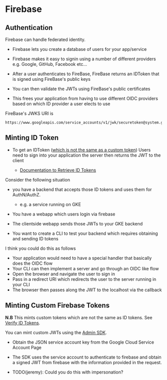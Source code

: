 # Firebase

## Authentication

Firebase can handle federated identity.

* Firebase lets you create a database of users for your app/service
* Firebase makes it easy to signin using a number of different providers
  e.g. Google, GitHub, Facebook etc...

* After a user authenticates to FireBase, FireBase returns an IDToken
  that is signed using FireBase's public keys

* You can then validate the JWTs using FireBase's public certificates

* This frees your application from having to use different OIDC providers
  based on which ID provider a user elects to use


FireBase's JWKS URI is

```
https://www.googleapis.com/service_accounts/v1/jwk/securetoken@system.gserviceaccount.com
```

## Minting ID Token

* To get an IDToken ([which is not the same as a custom token](https://firebase.google.com/docs/auth/admin/verify-id-tokens#web))
  Users need to sign into your application the server then returns the JWT to the client

  * [Documentation to Retrieve ID Tokens](https://firebase.google.com/docs/auth/admin/verify-id-tokens#web)


Consider the following situation
  * you have a backend that accepts those ID tokens and uses them for AuthN/AuthZ. 
  	* e.g. a service running on GKE

  * You have a webapp which users login via firebase
  * The clientside webapp sends those JWTs to your GKE backend
  * You want to create a CLI to test your backend which requires obtaining and sending ID tokens

I think you could do this as follows

  * Your application would need to have a special handler that basically does the OIDC flow
  * Your CLI can then implement a server and go through an OIDC like flow
  * Open the browser and navigate the user to sign in
  * Pass in a redirect URI which redirects the user to the server running in your CLI
  * The browser then passes along the JWT to the localhost via the callback


## Minting Custom Firebase Tokens

**N.B** This mints custom tokens which are not the same as ID tokens.
See [Verify ID Tokens](https://firebase.google.com/docs/auth/admin/verify-id-tokens). 

You can mint custom JWTs using the [Admin SDK](https://firebase.google.com/docs/auth/admin/create-custom-tokens#using_a_service_account_json_file). 

* Obtain the JSON service account key from the Google Cloud Service Account Page

* The SDK uses the service account to authenticate to firebase and obtain a signed JWT from firebase
  with the information provided in the request.


* TODO(jeremy): Could you do this with impersonation?